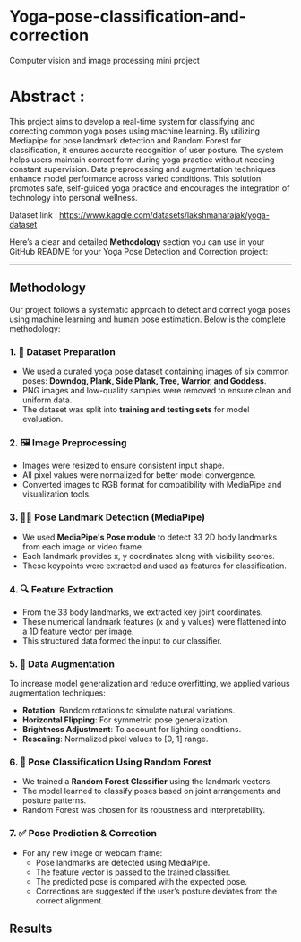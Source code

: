 # Yoga-pose-classification-and-correction
Computer vision and image processing mini project


# Abstract : 

This project aims to develop a real-time system for classifying and correcting common yoga poses using machine learning. By utilizing Mediapipe for pose landmark detection and Random Forest for classification, it ensures accurate recognition of user posture. The system helps users maintain correct form during yoga practice without needing constant supervision. Data preprocessing and augmentation techniques enhance model performance across varied conditions. This solution promotes safe, self-guided yoga practice and encourages the integration of technology into personal wellness.

Dataset link : 
https://www.kaggle.com/datasets/lakshmanarajak/yoga-dataset

Here’s a clear and detailed **Methodology** section you can use in your GitHub README for your Yoga Pose Detection and Correction project:

---

##  Methodology

Our project follows a systematic approach to detect and correct yoga poses using machine learning and human pose estimation. Below is the complete methodology:

### 1. 📂 Dataset Preparation
- We used a curated yoga pose dataset containing images of six common poses: **Downdog, Plank, Side Plank, Tree, Warrior, and Goddess**.
- PNG images and low-quality samples were removed to ensure clean and uniform data.
- The dataset was split into **training and testing sets** for model evaluation.

### 2. 🖼️ Image Preprocessing
- Images were resized to ensure consistent input shape.
- All pixel values were normalized for better model convergence.
- Converted images to RGB format for compatibility with MediaPipe and visualization tools.

### 3. 🧘‍♀️ Pose Landmark Detection (MediaPipe)
- We used **MediaPipe's Pose module** to detect 33 2D body landmarks from each image or video frame.
- Each landmark provides x, y coordinates along with visibility scores.
- These keypoints were extracted and used as features for classification.

### 4. 🔍 Feature Extraction
- From the 33 body landmarks, we extracted key joint coordinates.
- These numerical landmark features (x and y values) were flattened into a 1D feature vector per image.
- This structured data formed the input to our classifier.

### 5. 🧪 Data Augmentation
To increase model generalization and reduce overfitting, we applied various augmentation techniques:
- **Rotation**: Random rotations to simulate natural variations.
- **Horizontal Flipping**: For symmetric pose generalization.
- **Brightness Adjustment**: To account for lighting conditions.
- **Rescaling**: Normalized pixel values to [0, 1] range.

### 6. 🌲 Pose Classification Using Random Forest
- We trained a **Random Forest Classifier** using the landmark vectors.
- The model learned to classify poses based on joint arrangements and posture patterns.
- Random Forest was chosen for its robustness and interpretability.

### 7. ✅ Pose Prediction & Correction
- For any new image or webcam frame:
  - Pose landmarks are detected using MediaPipe.
  - The feature vector is passed to the trained classifier.
  - The predicted pose is compared with the expected pose.
  - Corrections are suggested if the user’s posture deviates from the correct alignment.

## Results




